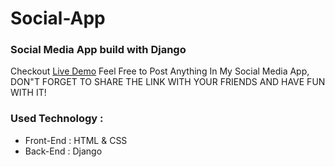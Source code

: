 # Social-App


### Social Media App build with Django 



Checkout [Live Demo](https://social-app.yamintawhid.repl.co/)
Feel Free to Post Anything In My Social Media App, 
DON"T FORGET TO SHARE THE LINK WITH YOUR FRIENDS AND HAVE FUN WITH IT!   


### Used Technology :
* Front-End : HTML & CSS 
* Back-End :  Django 
